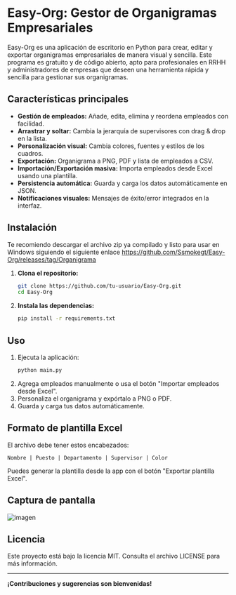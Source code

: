 # Easy-Org: Gestor de Organigramas Empresariales

Easy-Org es una aplicación de escritorio en Python para crear, editar y exportar organigramas empresariales de manera visual y sencilla. Este programa es gratuito y de código abierto, apto para profesionales en RRHH y administradores de empresas que deseen una herramienta rápida y sencilla para gestionar sus organigramas.

## Características principales
- **Gestión de empleados:** Añade, edita, elimina y reordena empleados con facilidad.
- **Arrastrar y soltar:** Cambia la jerarquía de supervisores con drag & drop en la lista.
- **Personalización visual:** Cambia colores, fuentes y estilos de los cuadros.
- **Exportación:** Organigrama a PNG, PDF y lista de empleados a CSV.
- **Importación/Exportación masiva:** Importa empleados desde Excel usando una plantilla.
- **Persistencia automática:** Guarda y carga los datos automáticamente en JSON.
- **Notificaciones visuales:** Mensajes de éxito/error integrados en la interfaz.

## Instalación 
Te recomiendo descargar el archivo zip ya compilado y listo para usar en Windows siguiendo el siguiente enlace https://github.com/Ssmokegt/Easy-Org/releases/tag/Organigrama
1. **Clona el repositorio:**
   ```sh
   git clone https://github.com/tu-usuario/Easy-Org.git
   cd Easy-Org
   ```
2. **Instala las dependencias:**
   ```sh
   pip install -r requirements.txt
   ```

## Uso
1. Ejecuta la aplicación:
   ```sh
   python main.py
   ```
2. Agrega empleados manualmente o usa el botón "Importar empleados desde Excel".
3. Personaliza el organigrama y expórtalo a PNG o PDF.
4. Guarda y carga tus datos automáticamente.

## Formato de plantilla Excel
El archivo debe tener estos encabezados:
```
Nombre | Puesto | Departamento | Supervisor | Color
```
Puedes generar la plantilla desde la app con el botón "Exportar plantilla Excel".

## Captura de pantalla
![imagen](https://github.com/user-attachments/assets/b3309d04-3d22-4446-bec1-cd11a73ec2e0)

## Licencia
Este proyecto está bajo la licencia MIT. Consulta el archivo LICENSE para más información.

---

**¡Contribuciones y sugerencias son bienvenidas!**
